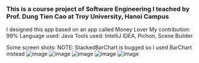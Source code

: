 ### This is a course project of Software Engineering I teached by Prof. Dung Tien Cao at Troy University, Hanoi Campus
I designed this app based on an app called Money Lover
My contribution: 99%
Language used: Java
Tools used: IntelliJ IDEA, Pichon, Scene Builder

Some screen shots:
NOTE: StackedBarChart is bugged so I used BarChart instead
![image](https://user-images.githubusercontent.com/73065657/131311777-ebcd2586-a157-4c8a-a012-df6c39171d8f.png)
![image](https://user-images.githubusercontent.com/73065657/131311917-5cd273bb-f811-47d7-9dae-2dc4c2370323.png)
![image](https://user-images.githubusercontent.com/73065657/131311610-b9558c6c-379a-4c07-a567-b4184f73e1ad.png)
![image](https://user-images.githubusercontent.com/73065657/131311644-0ce03202-e50d-463e-9432-98c0082fd59e.png)
![image](https://user-images.githubusercontent.com/73065657/131311853-afccbc84-3c35-41f2-9cb1-c45b16f090ac.png)
